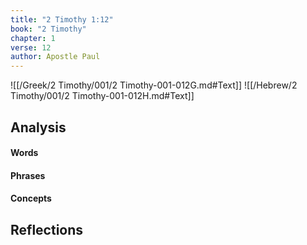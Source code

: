 ```yaml
---
title: "2 Timothy 1:12"
book: "2 Timothy"
chapter: 1
verse: 12
author: Apostle Paul
---
```

![[/Greek/2 Timothy/001/2 Timothy-001-012G.md#Text]]
![[/Hebrew/2 Timothy/001/2 Timothy-001-012H.md#Text]]

## Analysis

#### Words

#### Phrases

#### Concepts

## Reflections

